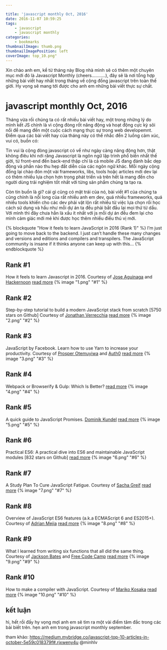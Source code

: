 ```yaml
---

title: 'javascript monthly Oct, 2016'
date: 2016-11-07 10:59:25
tags: 
	- javascript
	- javascript monthly
categories:
	- bookmarks
thumbnailImage: thumb.png	
thumbnailImagePosition: left
coverImage: top_10.png"
---
```

Xin chào anh em, kể từ tháng này Blog nhà mình sẽ có thêm một chuyên mục mới đó là Javascript Monthly (cheers...........), đây sẽ là nơi tổng hợp những bài viết hay nhất trong tháng về cộng đồng javascript trên toàn thế giới. Hy vọng sẽ mang tới được cho anh em những bài viết thực sự chất.
<!--more-->
# javascript monthly Oct, 2016

Tháng vừa rồi chúng ta có rất nhiều bài viết hay, một trong những lý do mình kết JS chính là vì cộng đòng rốt năng động và hoạt động cực kỳ sôi nổi để mang đến một cuộc cách mạng thực sự trong web developemnt. Điểm qua các bài viết hay của tháng này có thể nhắc đển 2 luồng cảm xúc, vui có, buồn có:

Tin vui là cộng đòng javascript có vể như ngày càng năng động hơn, thật không điêu khi nới răng Javascript là ngôn ngữ lập trình phổ biến nhất thế giời, từ front-end đến back-end thập chí là cả mobile JS đang đánh bắc dẹp đông và phần nào thu hẹp đất diễn của các ngôn ngữ khác. Mỗi ngày cộng đồng lại chào đón một vài frameworks, libs, tools hoặc articles mới dev lại có thêm nhiều lựa chọn hơn trong phát triển và trên hết là mang đến cho người dùng trải nghiệm tốt nhất với từng sản phẩm chúng ta tạo ra.

Còn tin buồn là gì? cái gì cũng có mặt trái của nó, bài viết #1 của chúng ta cũng chính là nỗi long của rất nhiều anh em dev, quá nhiều frameworks, quá nhiều tools khiến cho các dev phải vật lộn rất nhiều từ việc lựa chọn rồi học cách sử dụng và hầu như mỗi dự án ta đều phải bắt đầu lại mọi thứ từ dầu. Với mình thì đây chưa hẳn là xấu ít nhất với js mỗi dự án đều đem lại cho mình cảm giác mới mẻ khi được học thêm nhiều điều thú vị mới.

{% blockquote  "How it feels to learn JavaScript in 2016 (Rank 1)" %}
I’m just going to move back to the backend. I just can’t handle these many changes and versions and editions and compilers and transpilers. The JavaScript community is insane if it thinks anyone can keep up with this...
{% endblockquote %}

## Rank #1
How it feels to learn Javascript in 2016. Courtesy of [Jose Aguinaga](https://medium.com/u/4eb81b32b99a) and [Hackernoon](https://medium.com/u/4a8a924edf41)
[read more](https://hackernoon.com/how-it-feels-to-learn-javascript-in-2016-d3a717dd577f#.tzyr3yakf)
{% image "1.png" "#1" %}

## Rank #2
Step-by-step tutorial to build a modern JavaScript stack from scratch [5750 stars on Github] Courtesy of [Jonathan Verrecchia](https://medium.com/u/531775ae921b)
[read more](https://github.com/verekia/js-stack-from-scratch?utm_source=mybridge&utm_medium=blog&utm_campaign=read_more)
{% image "2.png" "#2" %}

## Rank #3
JavaScript by Facebook. Learn how to use Yarn to increase your productivity. Courtesy of [Prosper Otemuyiwa](https://medium.com/u/9e13edbcb55f) and [Auth0](https://medium.com/u/9ef9638b3092)
[read more](https://auth0.com/blog/five-things-you-can-do-with-yarn?utm_source=mybridge&utm_medium=blog&utm_campaign=read_more)
{% image "3.png" "#3" %}

## Rank #4
Webpack or Browserify & Gulp: Which Is Better?
[read more](https://auth0.com/blog/five-things-you-can-do-with-yarn?utm_source=mybridge&utm_medium=blog&utm_campaign=read_more)
{% image "4.png" "#4" %}

## Rank #5 
A quick guide to JavaScript Promises. [Dominik Kundel](https://medium.com/u/fca129c29b73)
[read more](https://www.twilio.com/blog/2016/10/guide-to-javascript-promises.html?utm_source=mybridge&utm_medium=blog&utm_campaign=read_more)
{% image "5.png" "#5" %}

## Rank #6
Practical ES6: A practical dive into ES6 and maintainable JavaScript modules [832 stars on Github]
[read more](https://github.com/mjavascript/practical-es6?utm_source=mybridge&utm_medium=blog&utm_campaign=read_more)
{% image "6.png" "#6" %}

## Rank #7
A Study Plan To Cure JavaScript Fatigue. Courtesy of [Sacha Greif](https://medium.com/u/156e844b0e31)
[read more](https://medium.com/@sachagreif/a-study-plan-to-cure-javascript-fatigue-8ad3a54f2eb1?utm_source=mybridge&utm_medium=blog&utm_campaign=read_more)
{% image "7.png" "#7" %}

## Rank #8
Overview of JavaScript ES6 features (a.k.a ECMAScript 6 and ES2015+). Courtesy of [Adrian Mejia](https://medium.com/u/e86755444968)
[read more](http://adrianmejia.com/blog/2016/10/19/Overview-of-JavaScript-ES6-features-a-k-a-ECMAScript-6-and-ES2015?utm_source=mybridge&utm_medium=blog&utm_campaign=read_more)
{% image "8.png" "#8" %}

## Rank #9
What I learned from writing six functions that all did the same thing. Courtesy of [Jackson Bates](https://medium.com/u/8f91301d8667) and [Free Code Camp](https://medium.com/u/8b318225c16a)
[read more](https://medium.freecodecamp.com/what-i-learned-from-writing-six-functions-that-all-did-the-same-thing-b38fd48f0d55?utm_source=mybridge&utm_medium=blog&utm_campaign=read_more)
{% image "9.png" "#9" %}

## Rank #10 
How to make a compiler with JavaScript. Courtesy of [Mariko Kosaka](https://medium.com/u/12579b0cb1b5)
[read more](https://medium.com/@kosamari/how-to-be-a-compiler-make-a-compiler-with-javascript-4a8a13d473b4?utm_source=mybridge&utm_medium=blog&utm_campaign=read_more)
{% image "10.png" "#10" %}

## kết luận
hì, hết rồi đấy hy vọng mợi anh em sẽ tìm ra một vài điểm tâm đắc trong các bài biết trên. hẹn anh em trong javascript monthly september.

tham khảo: https://medium.mybridge.co/javascript-top-10-articles-in-october-5e59c018379f#.rjxweny4u
@minhlv